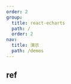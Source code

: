 ```yaml
---
order: 2
group:
  title: react-echarts
  path: /
  order: 2
nav:
  title: 演示
  path: /demos
---
```


## ref

<code src="./examples/ref.tsx" />
